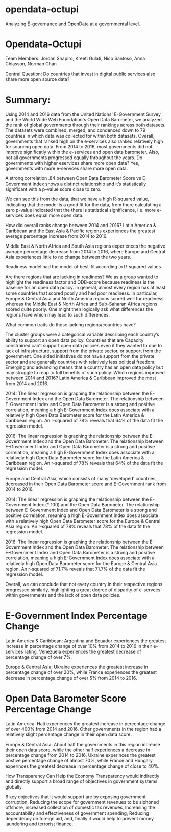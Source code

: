 # opendata-octupi
Analyzing E-governance and OpenData at a governmental level.


# Opendata-Octupi
Team Members: Jordan Shapiro, Kreeti Gulati, Nico Santoso, Anna Chiasson, Norman Chan

Central Question: Do countries that invest in digital public services also share more open source data?

# Summary:
Using 2014 and 2016 data from the United Nations' E-Government Survey and the World Wide Web Foundation's Open Data Barometer, we analyzed the rank of global governments through their rankings across both datasets.
The datasets were combined, merged, and condenced down to 79 countries in which data was collected for within both datasets.
Overall, governments that ranked high on the e-services also ranked relatively high for sourcing open data.
From 2014 to 2016, most governments did not improve significatly within the e-services and open data barometer. Also, not all governments progressed equally throughout the years.
Do governments with higher eservices share more open data?
Yes, governments with more e-services share more open data.

A strong correlation .84 between Open Data Barometer Score vs E-Government Index shows a distinct relationship and it’s statistically significant with a p-value score close to zero.

We can see this from the data, that we have a high R-squared value, indicating that the model is a good fit for the data, from there calculating a zero p-value indicated that the there is statistical significance, i.e. more e-services does equal more open data.

How did overall ranks change between 2014 and 2016?
Latin America & Caribbean and the East Asia & Pacific regions experiences the greatest average percentage increase from 2014 to 2016.

Middle East & North Africa and South Asia regions experiences the negative average percentage decrease from 2014 to 2016, where Europe and Central Asia experiences little to no change between the two years.

Readiness model had the model of best-fit according to R-squared values.

Are there regions that are lacking in readiness?
We as a group wanted to highlight the readiness factor and ODB-score because readiness is the baseline for an open data policy. In general, almost every region has at least some countries that scored poorly and had poor readiness. In particular, Europe & Central Asia and North America regions scored well for readiness whereas the Middle East & North Africa and Sub-Saharan Africa regions scored quite poorly. One might then logically ask what differences the regions have which may lead to such differences.

What common traits do those lacking regions/countries have?

The cluster groups were a categorical variable describing each country’s ability to support an open data policy. Countries that are Capacity constrained can’t support open data policies even if they wanted to due to lack of infrastructure, support from the private sector, or support from the government. One sided initiatives do not have support from the private sector and are generally countries with relatively less political freedom. Emerging and advancing means that a country has an open data policy but may struggle to reap to full benefits of such policy.
Which regions improved between 2014 and 2016?
Latin America & Caribbean improved the most from 2014 and 2016.

2014: The linear regression is graphing the relationship between the E-Government Index and the Open Data Barometer. The relationship between E-Government Index and Open Data Barometer is a strong and positive correlation, meaning a high E-Government Index does associate with a relatively high Open Data Barometer score for the Latin America & Caribbean region. An r-squared of 78% reveals that 64% of the data fit the regression model.

2016: The linear regression is graphing the relationship between the E-Government Index and the Open Data Barometer. The relationship between E-Government Index and Open Data Barometer is a strong and positive correlation, meaning a high E-Government Index does associate with a relatively high Open Data Barometer score for the Latin America & Caribbean region. An r-squared of 78% reveals that 64% of the data fit the regression model.

Europe and Central Asia, which consists of many 'developed' countries, decreased in their Open Data Barometer score and E-Government rank from 2014 to 2016.

2014: The linear regression is graphing the relationship between the E-Government Index (* 100) and the Open Data Barometer. The relationship between E-Government Index and Open Data Barometer is a strong and positive correlation, meaning a high E-Government Index does associate with a relatively high Open Data Barometer score for the Europe & Central Asia region. An r-squared of 78% reveals that 78% of the data fit the regression model.

2016: The linear regression is graphing the relationship between the E-Government Index and the Open Data Barometer. The relationship between E-Government Index and Open Data Barometer is a strong and positive correlation, meaning a high E-Government Index does associate with a relatively high Open Data Barometer score for the Europe & Central Asia region. An r-squared of 71.7% reveals that 71.7% of the data fit the regression model.

Overall, we can conclude that not every country in their respective regions progressed similarly, highlighting a great degree of disparity of e-servces within governments and the lack of open data policies.

# E-Government Index Percentage Change

Latin America & Caribbean: Argentina and Ecuador experiences the greatest increase in percentage change of over 10% from 2014 to 2016 in their e-services rating. Venezuela experiences the greatest decrease of percentage change of over 7%.

Europe & Central Asia: Ukraine experiences the greatest increase in percentage change of over 20%, while France experiences the greatest decrease in percentage change of over 5% from 2014 to 2016.

# Open Data Barometer Score Percentage Change

Latin America: Hati experiences the greatest increase in percentage change of over 400% from 2014 and 2016. Other governments in the region had a relatively slight percentage change in their open data score.

Europe & Central Asia: About half the governments in this region increase their open data score, while the other half experiences a decrease in percentage change from 2014 to 2016. Ukraine experinces the greatest postive percentage change of almost 70%, while France and Hungary experinces the greatest decrease in percentage change of close to 40%.

How Transparency Can Help the Economy
Transparency would indirectly and directly support a broad range of objectives in government systems globally.

6 key objectives that it would support are by exposing government corruption, Reducing the scope for government revenues to be siphoned offshore, increased collection of domestic tax revenues, Increasing the accountability and effectiveness of government spending, Reducing dependency on foreign aid, and, finally it would help to prevent money laundering and terrorist finance.
